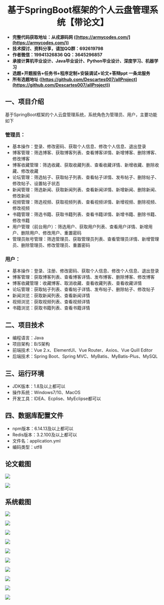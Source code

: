 <h1 align="center">基于SpringBoot框架的个人云盘管理系统【带论文】</h1></p>

- <b>完整代码获取地址：从戎源码网 ([https://armycodes.com/](https://armycodes.com/))</b>
- <b>技术探讨、资料分享，请加QQ群：692619798</b>
- <b>作者微信：19941326836  QQ：3645296857</b>
- <b>承接计算机毕业设计、Java毕业设计、Python毕业设计、深度学习、机器学习</b>
- <b>选题+开题报告+任务书+程序定制+安装调试+论文+答辩ppt 一条龙服务</b>
- <b>所有选题地址 ([https://github.com/Descartes007/allProject](https://github.com/Descartes007/allProject)) </b>

## 一、项目介绍

基于SpringBoot框架的个人云盘管理系统，系统角色为管理员、用户，主要功能如下
### 管理员：
- 基本操作：登录、修改密码、获取个人信息、修改个人信息、退出登录
- 博客管理：筛选博客、获取博客列表、查看博客详情、新增博客、删除博客、修改博客
- 博客收藏管理：筛选收藏、获取收藏列表、查看收藏详情、新增收藏、删除收藏、修改收藏
- 论坛管理：筛选帖子、获取帖子列表、查看帖子详情、发布帖子、删除帖子、修改帖子、设置帖子状态
- 新闻管理：筛选新闻、获取新闻列表、查看新闻详情、新增新闻、删除新闻、修改新闻
- 视频管理：筛选视频、获取视频列表、查看视频详情、新增视频、删除视频、修改视频
- 书籍管理：筛选书籍、获取书籍列表、查看书籍详情、新增书籍、删除书籍、修改书籍
- 用户管理（前台用户）：筛选用户、获取用户列表、查看用户详情、新增用户、删除用户、修改用户、重置密码
- 管理员账号管理：筛选管理员、获取管理员列表、查看管理员详情、新增管理员、删除管理员、修改管理员、重置密码
### 用户：
- 基本操作：登录、注册、修改密码、获取个人信息、修改个人信息、退出登录
- 博客管理：获取博客列表、查看博客详情、发布博客、删除博客、修改博客
- 博客收藏管理：收藏博客、取消收藏、查看收藏列表、查看收藏详情
- 论坛管理：获取帖子列表、查看帖子详情、发布帖子、删除帖子、修改帖子
- 新闻浏览：获取新闻列表、查看新闻详情
- 视频浏览：获取视频列表、查看视频详情
- 书籍浏览：获取书籍列表、查看书籍详情

## 二、项目技术

- 编程语言：Java
- 项目架构：B/S架构
- 前端技术：Vue 2.x、ElementUI、Vue Router、Axios、Vue Quill Editor
- 后端技术：Spring Boot、Spring MVC、MyBatis、MyBatis-Plus、MySQL


## 三、运行环境

- JDK版本：1.8及以上都可以
- 操作系统：Windows7/10、MacOS
- 开发工具：IDEA、Ecplise、MyEclipse都可以

## 四、数据库配置文件

- npm版本：6.14.13及以上都可以
- Redis版本：3.2.100及以上都可以
- 文件名：application.yml
- 编码类型：utf8

## 论文截图

![](screenshot/1.png)

![](screenshot/2.png)

## 系统截图

![](screenshot/3.png)

![](screenshot/4.png)

![](screenshot/5.png)

![](screenshot/6.png)

![](screenshot/7.png)

![](screenshot/8.png)

![](screenshot/9.png)

![](screenshot/10.png)

![](screenshot/11.png)

![](screenshot/12.png)
